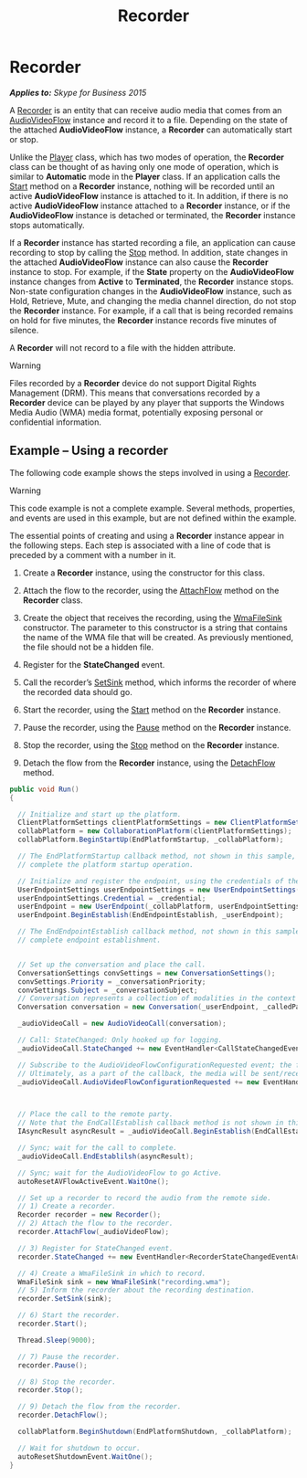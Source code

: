 ﻿---
title: Recorder
TOCTitle: Recorder
ms:assetid: f1d1be77-652c-4781-b8de-9ab797231774
ms:mtpsurl: https://msdn.microsoft.com/en-us/library/Dn466038(v=office.16)
ms:contentKeyID: 65239974
ms.date: 07/27/2015
mtps_version: v=office.16
dev_langs:
- csharp
---

# Recorder


_**Applies to:** Skype for Business 2015_

A [Recorder](https://msdn.microsoft.com/en-us/library/hh381624\(v=office.16\)) is an entity that can receive audio media that comes from an [AudioVideoFlow](https://msdn.microsoft.com/en-us/library/hh383533\(v=office.16\)) instance and record it to a file. Depending on the state of the attached **AudioVideoFlow** instance, a **Recorder** can automatically start or stop.

Unlike the [Player](https://msdn.microsoft.com/en-us/library/hh349780\(v=office.16\)) class, which has two modes of operation, the **Recorder** class can be thought of as having only one mode of operation, which is similar to **Automatic** mode in the **Player** class. If an application calls the [Start](https://msdn.microsoft.com/en-us/library/hh383534\(v=office.16\)) method on a **Recorder** instance, nothing will be recorded until an active **AudioVideoFlow** instance is attached to it. In addition, if there is no active **AudioVideoFlow** instance attached to a **Recorder** instance, or if the **AudioVideoFlow** instance is detached or terminated, the **Recorder** instance stops automatically.

If a **Recorder** instance has started recording a file, an application can cause recording to stop by calling the [Stop](https://msdn.microsoft.com/en-us/library/hh381306\(v=office.16\)) method. In addition, state changes in the attached **AudioVideoFlow** instance can also cause the **Recorder** instance to stop. For example, if the **State** property on the **AudioVideoFlow** instance changes from **Active** to **Terminated**, the **Recorder** instance stops. Non-state configuration changes in the **AudioVideoFlow** instance, such as Hold, Retrieve, Mute, and changing the media channel direction, do not stop the **Recorder** instance. For example, if a call that is being recorded remains on hold for five minutes, the **Recorder** instance records five minutes of silence.

A **Recorder** will not record to a file with the hidden attribute.


> [!WARNING]
> <P>Files recorded by a <STRONG>Recorder</STRONG> device do not support Digital Rights Management (DRM). This means that conversations recorded by a <STRONG>Recorder</STRONG> device can be played by any player that supports the Windows Media Audio (WMA) media format, potentially exposing personal or confidential information.</P>



## Example – Using a recorder

The following code example shows the steps involved in using a [Recorder](https://msdn.microsoft.com/en-us/library/hh381624\(v=office.16\)).


> [!WARNING]
> <P>This code example is not a complete example. Several methods, properties, and events are used in this example, but are not defined within the example.</P>



The essential points of creating and using a **Recorder** instance appear in the following steps. Each step is associated with a line of code that is preceded by a comment with a number in it.

1.  Create a **Recorder** instance, using the constructor for this class.

2.  Attach the flow to the recorder, using the [AttachFlow](https://msdn.microsoft.com/en-us/library/hh381868\(v=office.16\)) method on the **Recorder** class.

3.  Create the object that receives the recording, using the [WmaFileSink](https://msdn.microsoft.com/en-us/library/hh382490\(v=office.16\)) constructor. The parameter to this constructor is a string that contains the name of the WMA file that will be created. As previously mentioned, the file should not be a hidden file.

4.  Register for the **StateChanged** event.

5.  Call the recorder’s [SetSink](https://msdn.microsoft.com/en-us/library/hh348664\(v=office.16\)) method, which informs the recorder of where the recorded data should go.

6.  Start the recorder, using the [Start](https://msdn.microsoft.com/en-us/library/hh383534\(v=office.16\)) method on the **Recorder** instance.

7.  Pause the recorder, using the [Pause](https://msdn.microsoft.com/en-us/library/hh349541\(v=office.16\)) method on the **Recorder** instance.

8.  Stop the recorder, using the [Stop](https://msdn.microsoft.com/en-us/library/hh381306\(v=office.16\)) method on the **Recorder** instance.

9.  Detach the flow from the **Recorder** instance, using the [DetachFlow](https://msdn.microsoft.com/en-us/library/hh385116\(v=office.16\)) method.

<!-- end list -->

``` csharp
public void Run()
{

  // Initialize and start up the platform.
  ClientPlatformSettings clientPlatformSettings = new ClientPlatformSettings(_applicationName, Microsoft.Rtc.Signaling.SipTransportType.Tls);
  collabPlatform = new CollaborationPlatform(clientPlatformSettings);
  collabPlatform.BeginStartUp(EndPlatformStartup, _collabPlatform);

  // The EndPlatformStartup callback method, not shown in this sample, would call EndStartup to
  // complete the platform startup operation.

  // Initialize and register the endpoint, using the credentials of the user the application will be acting as.
  UserEndpointSettings userEndpointSettings = new UserEndpointSettings(_userURI, _userServer);
  userEndpointSettings.Credential = _credential;
  userEndpoint = new UserEndpoint(_collabPlatform, userEndpointSettings);
  userEndpoint.BeginEstablish(EndEndpointEstablish, _userEndpoint);

  // The EndEndpointEstablish callback method, not shown in this sample, would call EndEstablish to
  // complete endpoint establishment.


  // Set up the conversation and place the call.
  ConversationSettings convSettings = new ConversationSettings();
  convSettings.Priority = _conversationPriority;
  convSettings.Subject = _conversationSubject;
  // Conversation represents a collection of modalities in the context of a dialog with one or multiple callees.
  Conversation conversation = new Conversation(_userEndpoint, _calledParty, convSettings);

  _audioVideoCall = new AudioVideoCall(conversation);

  // Call: StateChanged: Only hooked up for logging.
  _audioVideoCall.StateChanged += new EventHandler<CallStateChangedEventArgs>(audioVideoCall_StateChanged);

  // Subscribe to the AudioVideoFlowConfigurationRequested event; the flow will be used to send the media.
  // Ultimately, as a part of the callback, the media will be sent/received.
  _audioVideoCall.AudioVideoFlowConfigurationRequested += new EventHandler<AudioVideoFlowConfigurationRequestedEventArgs>(audioVideoCall_FlowConfigurationRequested);



  // Place the call to the remote party.
  // Note that the EndCallEstablish callback method is not shown in this sample.
  IAsyncResult asyncResult = _audioVideoCall.BeginEstablish(EndCallEstablish, _audioVideoCall);

  // Sync; wait for the call to complete.
  _audioVideoCall.EndEstablilsh(asyncResult);

  // Sync; wait for the AudioVideoFlow to go Active.
  autoResetAVFlowActiveEvent.WaitOne();

  // Set up a recorder to record the audio from the remote side.
  // 1) Create a recorder.
  Recorder recorder = new Recorder();
  // 2) Attach the flow to the recorder.
  recorder.AttachFlow(_audioVideoFlow);

  // 3) Register for StateChanged event.
  recorder.StateChanged += new EventHandler<RecorderStateChangedEventArgs>(recorder_StateChanged);

  // 4) Create a WmaFileSink in which to record. 
  WmaFileSink sink = new WmaFileSink("recording.wma");
  // 5) Inform the recorder about the recording destination.
  recorder.SetSink(sink);

  // 6) Start the recorder.
  recorder.Start();

  Thread.Sleep(9000);

  // 7) Pause the recorder.
  recorder.Pause();

  // 8) Stop the recorder.
  recorder.Stop();

  // 9) Detach the flow from the recorder.
  recorder.DetachFlow();

  collabPlatform.BeginShutdown(EndPlatformShutdown, _collabPlatform);

  // Wait for shutdown to occur.
  autoResetShutdownEvent.WaitOne();
}
```

